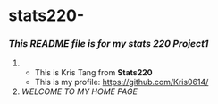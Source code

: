 # stats220-
### *This README file is for my stats 220 Project1*
1. * This is Kris Tang from __Stats220__
   * This is my profile: https://github.com/Kris0614/
2. *WELCOME TO MY HOME PAGE*
